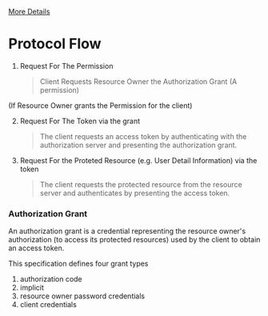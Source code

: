 

[More Details](https://datatracker.ietf.org/doc/html/rfc6749#section-1.1)

# Protocol Flow 

1. Request For The Permission
    > Client Requests Resource Owner the Authorization Grant
(A permission)

(If Resource Owner grants the Permission for the client)

2. Request For The Token via the grant
    > The client requests an access token by authenticating with the authorization server and presenting the authorization grant.

3. Request For the Proteted Resource (e.g. User Detail Information) via the token
    > The client requests the protected resource from the resource server and authenticates by presenting the access token.

###  Authorization Grant

An authorization grant is a credential representing the resource owner's authorization (to access its protected resources) used by the client to obtain an access token.  

This specification defines four grant types
1. authorization code
2. implicit
3. resource owner password credentials
4. client credentials 


